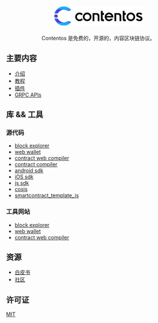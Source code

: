 <h2 align="center">
    <a href="https://contentos.io">
    <img alt="contentos" src="../_media/logo2.png">
    </a>
</h2>

<p align="center">
    Contentos 是免费的，开源的，内容区块链协议。
</p>


## 主要内容

- [介绍](/zh-cn/overview.md)
- [教程](/zh-cn/tutorial/)
- [插件](/zh-cn/plugins.md)
- [GRPC APIs](/zh-cn/apis.md)

## 库 && 工具

### 源代码

- [block explorer](https://github.com/coschain/block-explorer)
- [web wallet](https://github.com/coschain/cos-web-toolkit)
- [contract web compiler](https://github.com/coschain/WebAssemblyStudio)
- [contract compiler](https://github.com/coschain/wasm-compiler)
- [android sdk](https://github.com/coschain/cos-android-sdk)
- [iOS sdk](https://github.com/coschain/cos-ios-sdk)
- [js sdk](https://github.com/coschain/cos-sdk-grpc-js)
- [cosjs](https://github.com/coschain/cosjs)
- [smartcontract_template_js](https://github.com/coschain/smartcontract_template_js)

### 工具网站

- [block explorer](http://explorer.contentos.io/)
- [web wallet](https://testwallet.contentos.io)
- [contract web compiler](http://studio.contentos.io)

## 资源

- [白皮书](https://www.contentos.io/subject/home/pdfs/white_paper_zh.pdf)
- [社区](https://forum.contentos.io)


## 许可证

[MIT](LICENSE)
